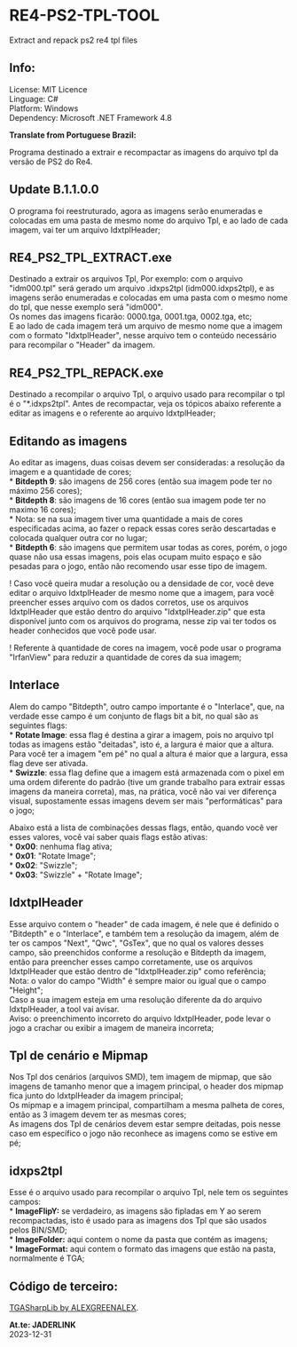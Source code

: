 # RE4-PS2-TPL-TOOL
Extract and repack ps2 re4 tpl files

## Info:
License: MIT Licence
<br>Linguage: C#
<br>Platform: Windows
<br>Dependency: Microsoft .NET Framework 4.8

**Translate from Portuguese Brazil:**

Programa destinado a extrair e recompactar as imagens do arquivo tpl da versão de PS2 do Re4.

## Update B.1.1.0.0

O programa foi reestruturado, agora as imagens serão enumeradas e colocadas em uma pasta de mesmo nome do arquivo Tpl, e ao lado de cada imagem, vai ter um arquivo IdxtplHeader;

## RE4_PS2_TPL_EXTRACT.exe
Destinado a extrair os arquivos Tpl, Por exemplo: com o arquivo "idm000.tpl" será gerado um arquivo .idxps2tpl (idm000.idxps2tpl), e as imagens serão enumeradas e colocadas em uma pasta com o mesmo nome do tpl, que nesse exemplo será "idm000".
<br>Os nomes das imagens ficarão: 0000.tga, 0001.tga, 0002.tga, etc;
<br>E ao lado de cada imagem terá um arquivo de mesmo nome que a imagem com o formato "IdxtplHeader", nesse arquivo tem o conteúdo necessário para recompilar o "Header" da imagem. 

## RE4_PS2_TPL_REPACK.exe
Destinado a recompilar o arquivo Tpl, o arquivo usado para recompilar o tpl é o "*.idxps2tpl". Antes de recompactar, veja os tópicos abaixo referente a editar as imagens e o referente ao arquivo IdxtplHeader;

## Editando as imagens

Ao editar as imagens, duas coisas devem ser consideradas: a resolução da imagem e a quantidade de cores;
<br> * **Bitdepth 9**: são imagens de 256 cores (então sua imagem pode ter no máximo 256 cores);
<br> * **Bitdepth 8**: são imagens de 16 cores (então sua imagem pode ter no maximo 16 cores);
<br> * Nota: se na sua imagem tiver uma quantidade a mais de cores especificadas acima, ao fazer o repack essas cores serão descartadas e colocada qualquer outra cor no lugar;
<br> * **Bitdepth 6**: são imagens que permitem usar todas as cores, porém, o jogo quase não usa essas imagens, pois elas ocupam muito espaço e são pesadas para o jogo, então não recomendo usar esse tipo de imagem.

! Caso você queira mudar a resolução ou a densidade de cor, você deve editar o arquivo IdxtplHeader de mesmo nome que a imagem, para você preencher esses arquivo com os dados corretos, use os arquivos IdxtplHeader que estão dentro do arquivo "IdxtplHeader.zip" que esta disponível junto com os arquivos do programa, nesse zip vai ter todos os header conhecidos que você pode usar.

! Referente à quantidade de cores na imagem, você pode usar o programa "IrfanView" para reduzir a quantidade de cores da sua imagem;

## Interlace

Alem do campo "Bitdepth", outro campo importante é o "Interlace", que, na verdade esse campo é um conjunto de flags bit a bit, no qual são as seguintes flags:
<br>* **Rotate Image**: essa flag é destina a girar a imagem, pois no arquivo tpl todas as imagens estão "deitadas", isto é, a largura é maior que a altura. Para você ter a imagem "em pé" no qual a altura é maior que a largura, essa flag deve ser ativada.
<br>* **Swizzle**: essa flag define que a imagem está armazenada com o pixel em uma ordem diferente do padrão (tive um grande trabalho para extrair essas imagens da maneira correta), mas, na prática, você não vai ver diferença visual, supostamente essas imagens devem ser mais "performáticas" para o jogo;

Abaixo está a lista de combinações dessas flags, então, quando você ver esses valores, você vai saber quais flags estão ativas:
<br> * **0x00**: nenhuma flag ativa;
<br> * **0x01**: "Rotate Image";
<br> * **0x02**: "Swizzle";
<br> * **0x03**: "Swizzle" + "Rotate Image";

## IdxtplHeader

Esse arquivo contem o "header" de cada imagem, é nele que é definido o "Bitdepth" e o "Interlace", e também tem a resolução da imagem, além de ter os campos "Next", "Qwc", "GsTex", que no qual os valores desses campo, são preenchidos conforme a resolução e Bitdepth da imagem, então para preencher esses campo corretamente, use os arquivos IdxtplHeader que estão dentro de "IdxtplHeader.zip" como referência;
<br> Nota: o valor do campo "Width" é sempre maior ou igual que o campo "Height";
<br> Caso a sua imagem esteja em uma resolução diferente da do arquivo IdxtplHeader, a tool vai avisar.
<br> Aviso: o preenchimento incorreto do arquivo IdxtplHeader, pode levar o jogo a crachar ou exibir a imagem de maneira incorreta;

## Tpl de cenário e Mipmap

Nos Tpl dos cenários (arquivos SMD), tem imagem de mipmap, que são imagens de tamanho menor que a imagem principal, o header dos mipmap fica junto do IdxtplHeader da imagem principal;
<br> Os mipmap e a imagem principal, compartilham a mesma palheta de cores, então as 3 imagem devem ter as mesmas cores;
<br> As imagens dos Tpl de cenários devem estar sempre deitadas, pois nesse caso em específico o jogo não reconhece as imagens como se estive em pé; 

## idxps2tpl

Esse é o arquivo usado para recompilar o arquivo Tpl, nele tem os seguintes campos:
<br>* **ImageFlipY:** se verdadeiro, as imagens são fipladas em Y ao serem recompactadas, isto é usado para as imagens dos Tpl que são usados pelos BIN/SMD;
<br>* **ImageFolder:** aqui contem o nome da pasta que contém as imagens;
<br>* **ImageFormat:** aqui contem o formato das imagens que estão na pasta, normalmente é TGA;

## Código de terceiro:

[TGASharpLib by ALEXGREENALEX](https://github.com/ALEXGREENALEX/TGASharpLib).

**At.te: JADERLINK**
<br>2023-12-31
